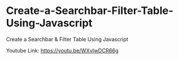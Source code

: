 # Create-a-Searchbar-Filter-Table-Using-Javascript
Create a Searchbar &amp; Filter Table  Using Javascript


Youtube Link: https://youtu.be/WXyIwDCR66g
